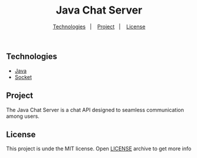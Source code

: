 <h1 align="center">
  Java Chat Server
</h1>

<p align="center">
  <a href="#-technologies">Technologies</a>&nbsp;&nbsp;&nbsp;|&nbsp;&nbsp;&nbsp;
  <a href="#-project">Project</a>&nbsp;&nbsp;&nbsp;|&nbsp;&nbsp;&nbsp;
  <a href="#-license">License</a>
</p>

<br>

## Technologies

- [Java](https://www.java.com/en/)
- [Socket](https://docs.oracle.com/javase/9/docs/api/java/net/Socket.html)

## Project

The Java Chat Server is a chat API designed to seamless communication among users.

## License

This project is unde the MIT license. Open [LICENSE](LICENSE) archive to get more info
